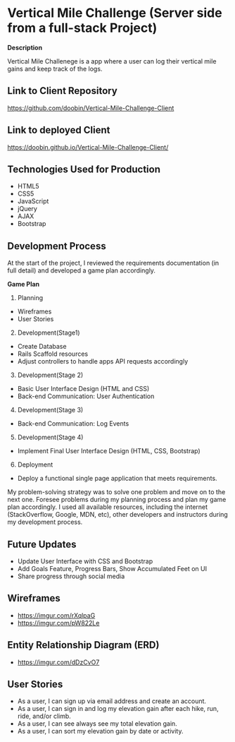 # Vertical Mile Challenge (Server side from a full-stack Project)

**Description**

Vertical Mile Challenege is a app where a user can log their vertical mile gains and keep track of the logs.

## Link to Client Repository

https://github.com/doobin/Vertical-Mile-Challenge-Client

## Link to deployed Client

https://doobin.github.io/Vertical-Mile-Challenge-Client/

## Technologies Used for Production

* HTML5
* CSS5
* JavaScript
* jQuery
* AJAX
* Bootstrap

## Development Process

At the start of the project, I reviewed the requirements documentation (in full detail) and developed a game plan accordingly.

**Game Plan**

1. Planning
  * Wireframes
  * User Stories

2. Development(Stage1)
  * Create Database
  * Rails Scaffold resources
  * Adjust controllers to handle apps API requests accordingly

3. Development(Stage 2)
  * Basic User Interface Design (HTML and CSS)
  * Back-end Communication: User Authentication

4. Development(Stage 3)
  * Back-end Communication: Log Events

5. Development(Stage 4)
  * Implement Final User Interface Design (HTML, CSS, Bootstrap)

6. Deployment
  * Deploy a functional single page application that meets requirements.

My problem-solving strategy was to solve one problem and move on to the next one. Foresee problems during my planning process and plan my game plan accordingly. I used all available resources, including the internet (StackOverflow, Google, MDN, etc), other developers and instructors during my development process.

## Future Updates

* Update User Interface with CSS and Bootstrap
* Add Goals Feature, Progress Bars, Show Accumulated Feet on UI
* Share progress through social media

## Wireframes

* https://imgur.com/rXqlpaG
* https://imgur.com/pW822Le

## Entity Relationship Diagram (ERD)

* https://imgur.com/dDzCvO7

## User Stories

* As a user, I can sign up via email address and create an account.
* As a user, I can sign in and log my elevation gain after each hike, run, ride, and/or climb.
* As a user, I can see always see my total elevation gain.
* As a user, I can sort my elevation gain by date or activity.
